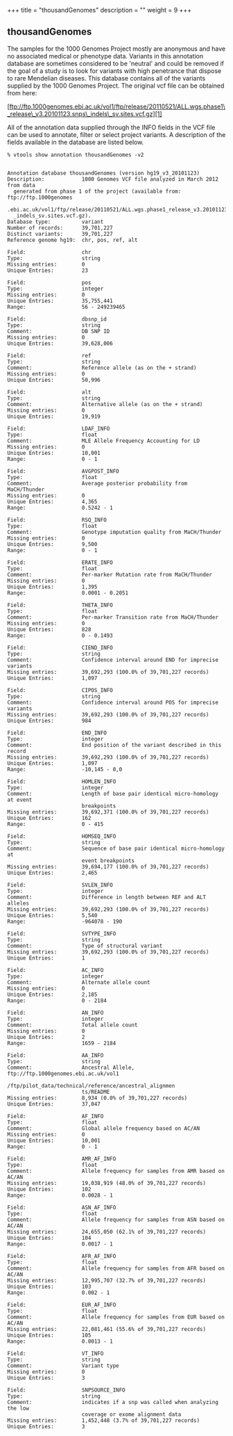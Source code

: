 
+++
title = "thousandGenomes"
description = ""
weight = 9
+++



## thousandGenomes

The samples for the 1000 Genomes Project mostly are anonymous and have no associated medical or phenotype data. Variants in this annotation database are sometimes considered to be 'neutral' and could be removed if the goal of a study is to look for variants with high penetrance that dispose to rare Mendelian diseases. This database contains all of the variants supplied by the 1000 Genomes Project. The original vcf file can be obtained from here: 

[ftp://ftp.1000genomes.ebi.ac.uk/vol1/ftp/release/20110521/ALL.wgs.phase1\_release\_v3.20101123.snps\_indels\_sv.sites.vcf.gz][1] 

All of the annotation data supplied through the INFO fields in the VCF file can be used to annotate, filter or select project variants. A description of the fields available in the database are listed below. 



    % vtools show annotation thousandGenomes -v2
    

    Annotation database thousandGenomes (version hg19_v3_20101123)
    Description:            1000 Genomes VCF file analyzed in March 2012 from data
      generated from phase 1 of the project (available from: ftp://ftp.1000genomes
      .ebi.ac.uk/vol1/ftp/release/20110521/ALL.wgs.phase1_release_v3.20101123.snps
      _indels_sv.sites.vcf.gz).
    Database type:          variant
    Number of records:      39,701,227
    Distinct variants:      39,701,227
    Reference genome hg19:  chr, pos, ref, alt
    
    Field:                  chr
    Type:                   string
    Missing entries:        0
    Unique Entries:         23
    
    Field:                  pos
    Type:                   integer
    Missing entries:        0
    Unique Entries:         35,755,441
    Range:                  56 - 249239465
    
    Field:                  dbsnp_id
    Type:                   string
    Comment:                DB SNP ID
    Missing entries:        0
    Unique Entries:         39,628,006
    
    Field:                  ref
    Type:                   string
    Comment:                Reference allele (as on the + strand)
    Missing entries:        0
    Unique Entries:         50,996
    
    Field:                  alt
    Type:                   string
    Comment:                Alternative allele (as on the + strand)
    Missing entries:        0
    Unique Entries:         19,919
    
    Field:                  LDAF_INFO
    Type:                   float
    Comment:                MLE Allele Frequency Accounting for LD
    Missing entries:        0
    Unique Entries:         10,001
    Range:                  0 - 1
    
    Field:                  AVGPOST_INFO
    Type:                   float
    Comment:                Average posterior probability from MaCH/Thunder
    Missing entries:        0
    Unique Entries:         4,365
    Range:                  0.5242 - 1
    
    Field:                  RSQ_INFO
    Type:                   float
    Comment:                Genotype imputation quality from MaCH/Thunder
    Missing entries:        0
    Unique Entries:         9,500
    Range:                  0 - 1
    
    Field:                  ERATE_INFO
    Type:                   float
    Comment:                Per-marker Mutation rate from MaCH/Thunder
    Missing entries:        0
    Unique Entries:         1,395
    Range:                  0.0001 - 0.2051
    
    Field:                  THETA_INFO
    Type:                   float
    Comment:                Per-marker Transition rate from MaCH/Thunder
    Missing entries:        0
    Unique Entries:         828
    Range:                  0 - 0.1493
    
    Field:                  CIEND_INFO
    Type:                   string
    Comment:                Confidence interval around END for imprecise variants
    Missing entries:        39,692,293 (100.0% of 39,701,227 records)
    Unique Entries:         1,097
    
    Field:                  CIPOS_INFO
    Type:                   string
    Comment:                Confidence interval around POS for imprecise variants
    Missing entries:        39,692,293 (100.0% of 39,701,227 records)
    Unique Entries:         984
    
    Field:                  END_INFO
    Type:                   integer
    Comment:                End position of the variant described in this record
    Missing entries:        39,692,293 (100.0% of 39,701,227 records)
    Unique Entries:         1,097
    Range:                  -10,145 - 0,0
    
    Field:                  HOMLEN_INFO
    Type:                   integer
    Comment:                Length of base pair identical micro-homology at event
                            breakpoints
    Missing entries:        39,692,371 (100.0% of 39,701,227 records)
    Unique Entries:         162
    Range:                  0 - 415
    
    Field:                  HOMSEQ_INFO
    Type:                   string
    Comment:                Sequence of base pair identical micro-homology at
                            event breakpoints
    Missing entries:        39,694,177 (100.0% of 39,701,227 records)
    Unique Entries:         2,465
    
    Field:                  SVLEN_INFO
    Type:                   integer
    Comment:                Difference in length between REF and ALT alleles
    Missing entries:        39,692,293 (100.0% of 39,701,227 records)
    Unique Entries:         5,540
    Range:                  -964078 - 190
    
    Field:                  SVTYPE_INFO
    Type:                   string
    Comment:                Type of structural variant
    Missing entries:        39,692,293 (100.0% of 39,701,227 records)
    Unique Entries:         1
    
    Field:                  AC_INFO
    Type:                   integer
    Comment:                Alternate allele count
    Missing entries:        0
    Unique Entries:         2,185
    Range:                  0 - 2184
    
    Field:                  AN_INFO
    Type:                   integer
    Comment:                Total allele count
    Missing entries:        0
    Unique Entries:         2
    Range:                  1659 - 2184
    
    Field:                  AA_INFO
    Type:                   string
    Comment:                Ancestral Allele, ftp://ftp.1000genomes.ebi.ac.uk/vol1
                            /ftp/pilot_data/technical/reference/ancestral_alignmen
                            ts/README
    Missing entries:        8,934 (0.0% of 39,701,227 records)
    Unique Entries:         37,047
    
    Field:                  AF_INFO
    Type:                   float
    Comment:                Global allele frequency based on AC/AN
    Missing entries:        0
    Unique Entries:         10,001
    Range:                  0 - 1
    
    Field:                  AMR_AF_INFO
    Type:                   float
    Comment:                Allele frequency for samples from AMR based on AC/AN
    Missing entries:        19,038,919 (48.0% of 39,701,227 records)
    Unique Entries:         102
    Range:                  0.0028 - 1
    
    Field:                  ASN_AF_INFO
    Type:                   float
    Comment:                Allele frequency for samples from ASN based on AC/AN
    Missing entries:        24,655,050 (62.1% of 39,701,227 records)
    Unique Entries:         104
    Range:                  0.0017 - 1
    
    Field:                  AFR_AF_INFO
    Type:                   float
    Comment:                Allele frequency for samples from AFR based on AC/AN
    Missing entries:        12,995,707 (32.7% of 39,701,227 records)
    Unique Entries:         103
    Range:                  0.002 - 1
    
    Field:                  EUR_AF_INFO
    Type:                   float
    Comment:                Allele frequency for samples from EUR based on AC/AN
    Missing entries:        22,081,461 (55.6% of 39,701,227 records)
    Unique Entries:         105
    Range:                  0.0013 - 1
    
    Field:                  VT_INFO
    Type:                   string
    Comment:                Variant type
    Missing entries:        0
    Unique Entries:         3
    
    Field:                  SNPSOURCE_INFO
    Type:                   string
    Comment:                indicates if a snp was called when analyzing the low
                            coverage or exome alignment data
    Missing entries:        1,452,448 (3.7% of 39,701,227 records)
    Unique Entries:         3

 [1]: ftp://ftp.1000genomes.ebi.ac.uk/vol1/ftp/release/20110521/ALL.wgs.phase1_release_v3.20101123.snps_indels_sv.sites.vcf.gz